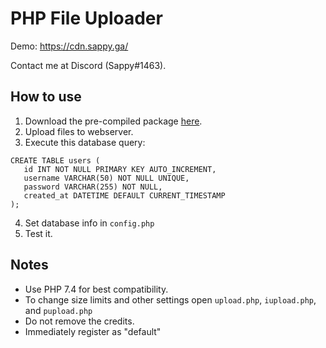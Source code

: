 # PHP File Uploader

Demo: https://cdn.sappy.ga/

Contact me at Discord (Sappy#1463).

## How to use

1. Download the pre-compiled package [here](https://github.com/Slddev/php-fileuploader/releases).
2. Upload files to webserver.
3. Execute this database query: 
 ```
 CREATE TABLE users (
    id INT NOT NULL PRIMARY KEY AUTO_INCREMENT,
    username VARCHAR(50) NOT NULL UNIQUE,
    password VARCHAR(255) NOT NULL,
    created_at DATETIME DEFAULT CURRENT_TIMESTAMP
);
```
4. Set database info in `config.php`
5. Test it.

## Notes

- Use PHP 7.4 for best compatibility.
- To change size limits and other settings open `upload.php`, `iupload.php`, and `pupload.php` 
- Do not remove the credits.
- Immediately register as "default"

